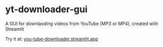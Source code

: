 # yt-downloader-gui
A GUI for downlaoding videos from YouTube (MP3 or MP4), created with Streamlit

Try it at: [you-tube-downloader.streamlit.app](https://you-tube-downloader.streamlit.app)
